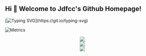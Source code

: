 ## Hi 🎉 Welcome to Jdfcc's Github Homepage!

[![Typing SVG](https://readme-typing-svg.demolab.com/?lines=You+look+well,+Dolly;)](https://git.io/typing-svg)

![Metrics](https://metrics.lecoq.io/jdfcc?template=classic&base=header%2C%20activity%2C%20community%2C%20repositories%2C%20metadata&base.indepth=false&base.hireable=false&base.skip=false&config.timezone=Asia%2FHong_Kong)
<div align="center"> <img src="https://visitor-badge.glitch.me/badge?page_id=sun0225SUN" /> </div>


<div align="center"> <img src="https://github-profile-trophy.vercel.app/?username=sun0225SUN" /> </div>

<div align="center"> <img src="https://github-readme-streak-stats.herokuapp.com/?user=sun0225SUN" /> </div>

